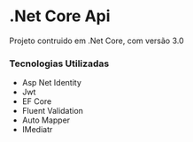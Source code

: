 # .Net Core Api
Projeto contruido em .Net Core, com versão 3.0

### Tecnologias Utilizadas
- Asp Net Identity
- Jwt
- EF Core
- Fluent Validation
- Auto Mapper
- IMediatr
